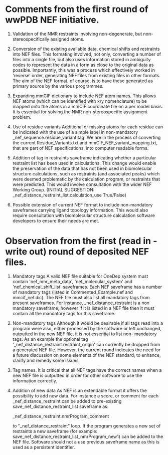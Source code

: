 # Comments from the first round of wwPDB NEF initiative.

1. Validation of the NMR restraints involving non-degenerate, but non-stereospecifically assigned atoms. 

2. Conversion of the existing available data, chemical shifts and restraints into NEF files.
This formating involved, not only, converting a number of files into a single file, but also uses information stored in ambiguity codes to represent the data in a form as close to the original data as possible. Importantly, this was a process which effectively worked in ‘reverse’ order, generating NEF files from existing files in other formats. The aim of the NEF format, of course, is to have these generated as primary source by the various programmes.

3. Expanding mmCIF dictionary to include NEF atom names. 
This allows NEF atoms (which can be identified with x/y nomenclature) to be mapped onto the atoms in a mmCIF coordinate file on a per model basis. It is essential for solving the NMR non-stereospecific assignment problem.

4. Use of residue variants 
Additional or missing atoms for each residue can be indicated with the use of a simple label in non-mandatory _nef_sequence.residue_variant tag. We are in the process of converting the current Residue_Variants.txt and mmCIF_NEF_variant_mapping.txt, that are part of NEF specifications, into computer readable forms. 

5. Addition of tag in restraints saveframe indicating whether a particular restraint list has been used in calculations. This change would enable the preservation of the data that has not been used in biomolecular structure calculations, such as restraints (and associated peaks) which were deemed problematic by the calculation program, or restraints that were predicted. This would involve consultation with the wider NEF Working Group. 
(INITIAL SUGGESTION: _nef_distance_restraint_list.calculation_use  True/False)

6. Possible extension of current NEF format to include non-mandatory saveframes carrying ligand topology information. This would also require consultation with biomolecular structure calculation software developers to ensure their needs are met.



# Observation from the first (read in - write out) round of deposited NEF files.

1. Mandatory tags
A valid NEF file suitable for OneDep system must contain 'nef_nmr_meta_data', 'nef_molecular_system' and 'nef_chemical_shift_list' saveframes. Each NEF saveframe has a number of mandatory tags (listed in Commented_Example.nef and mmcif_nef.dic). The NEF file  must also list all mandatory tags from present saveframes. For instance, _nef_distance_restraint is a non mandatory saveframe, however if it is listed in a NEF file then it must contain all the mandatory tags for this saveframe.

2. Non-mandatory tags
Although it would be desirable if all tags read into a program were also, either processed by the software or left unchanged, outputted in the new NEF file, it is not essential to list non- mandatory tags. 
As an example the optional tag '_nef_distance_restraint.restraint_origin' can currently be dropped from a generated NEF file. However, the current round indicates the need for a future discussion on some elements of the NEF standard, to enhance, clarify and remedy some issues. 

3. Tag names.
It is critical that all NEF tags have the correct names when a new NEF file is outputted in order for other software to use the information correctly.

4. Addition of new data
As NEF is an extendable format it offers the possibility to add new data. For instance a score, or comment for each _nef_distance_restraint can be added to pre-existing save_nef_distance_restraint_list saveframe as: 

    _nef_distance_restraint.nmrProgram_comment

    to "_nef_distance_restraint" loop. If the program generates a new set of restraints a new saveframe (for example: save_nef_distance_restraint_list_nmrProgram_new1) can be added to the NEF file. Software should not a use previous saveframe name as this is used as a persistent identifier. 


